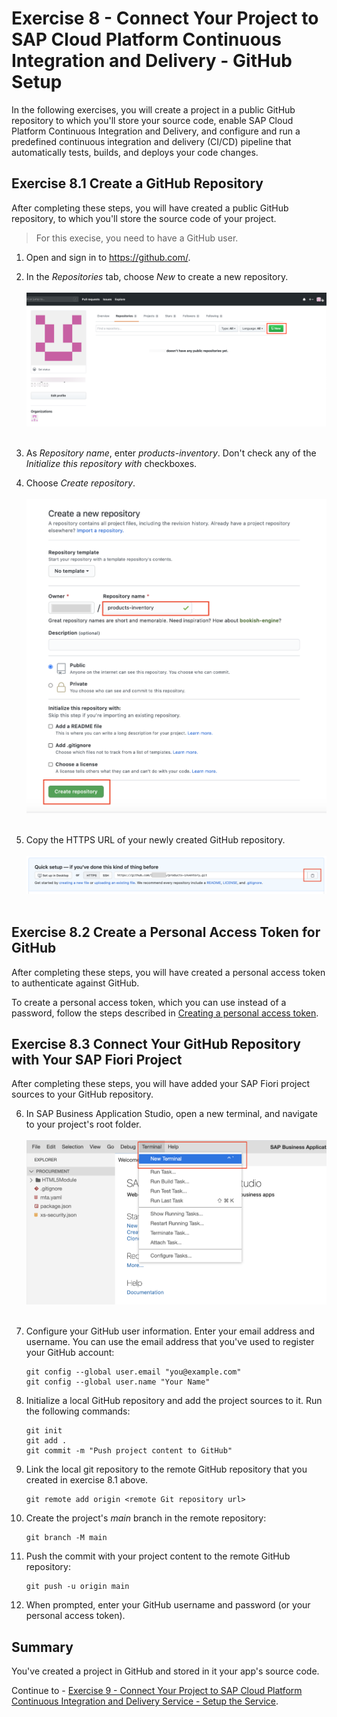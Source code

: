 # Exercise 8 - Connect Your Project to SAP Cloud Platform Continuous Integration and Delivery - GitHub Setup

In the following exercises, you will create a project in a public GitHub repository to which you'll store your source code, enable SAP Cloud Platform Continuous Integration and Delivery, and configure and run a predefined continuous integration and delivery (CI/CD) pipeline that automatically tests, builds, and deploys your code changes.

## Exercise 8.1 Create a GitHub Repository

After completing these steps, you will have created a public GitHub repository, to which you'll store the source code of your project.          
   >For this execise, you need to have a GitHub user.

1. Open and sign in to https://github.com/.

2. In the *Repositories* tab, choose *New* to create a new repository.
   <br><br>![Create GitHub Repo](./images/GH_newRepository.png)<br><br>
   
3. As *Repository name*, enter *products-inventory*. Don't check any of the *Initialize this repository with* checkboxes.

4. Choose *Create repository*.
   <br><br>![Create GitHub Repo](./images/GH_createGitRepo.png)<br><br>

5. Copy the HTTPS URL of your newly created GitHub repository.
   <br><br>![Copy GitHub URL](./images/GH_copyGitHubURL.png)<br><br>


## Exercise 8.2 Create a Personal Access Token for GitHub

After completing these steps, you will have created a personal access token to authenticate against GitHub.

To create a personal access token, which you can use instead of a password, follow the steps described in [Creating a personal access token](https://docs.github.com/en/github/authenticating-to-github/creating-a-personal-access-token).


## Exercise 8.3 Connect Your GitHub Repository with Your SAP Fiori Project

After completing these steps, you will have added your SAP Fiori project sources to your GitHub repository.

6. In SAP Business Application Studio, open a new terminal, and navigate to your project's root folder.
   <br><br>![Open Terminal](./images/openTerminal.png)<br><br>

7. Configure your GitHub user information. Enter your email address and username. You can use the email address that you've used to register your GitHub account:
   ```
   git config --global user.email "you@example.com"
   git config --global user.name "Your Name"
   ```

7. Initialize a local GitHub repository and add the project sources to it. Run the following commands:

    ```
    git init
    git add .
    git commit -m "Push project content to GitHub"
    ```

8. Link the local git repository to the remote GitHub repository that you created in exercise 8.1 above. 
   ```
   git remote add origin <remote Git repository url>
   ```

8. Create the project's *main* branch in the remote repository:
   ```
   git branch -M main
   ```

9. Push the commit with your project content to the remote GitHub repository:
   ```
   git push -u origin main
   ```

10. When prompted, enter your GitHub username and password (or your personal access token).

## Summary

You've created a project in GitHub and stored in it your app's source code.

Continue to - [Exercise 9 - Connect Your Project to SAP Cloud Platform Continuous Integration and Delivery Service - Setup the Service](../ex9/README.md).

